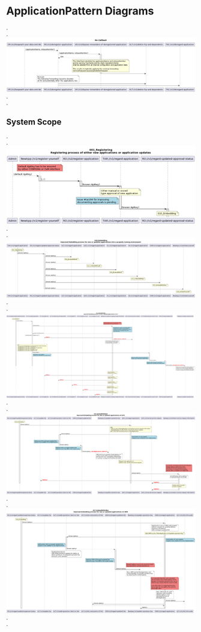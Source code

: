 # ApplicationPattern Diagrams
.  
.  
![No Callback](./bm013_DisposeRemainders.png)  
.  
.  
## System Scope
.  
.  
![regardApplication](./systemScope/001_Registering.png)  
.  
.  
![disregardApplication](./systemScope/010_Embedding.png)  
.  
.  
![listApplications](./systemScope/011_EmbedWithAlt.png)  
.  
.  
![approveOamRequest](./systemScope/013_EmbedWithEatl.png)  
.  
.  
![approveBasicAuthRequest](./systemScope/017_EmbedWithOkm.png)  
.  
.  
